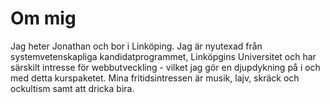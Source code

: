 Om mig
=======================

Jag heter Jonathan och bor i Linköping. Jag är nyutexad från systemvetenskapliga kandidatprogrammet, Linköpgins Universitet och har särskilt intresse för webbutveckling - vilket jag gör en djupdykning på i och med detta kurspaketet. Mina fritidsintressen är musik, lajv, skräck och ockultism samt att dricka bira.